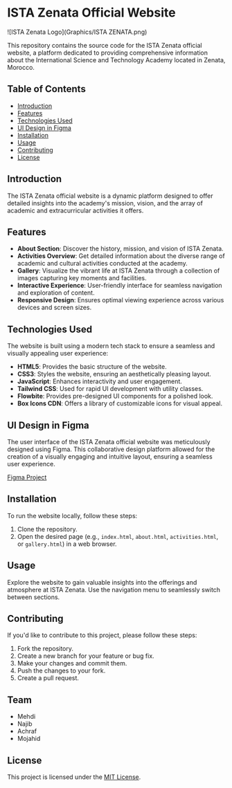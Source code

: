 # ISTA Zenata Official Website

![ISTA Zenata Logo](Graphics/ISTA ZENATA.png)

This repository contains the source code for the ISTA Zenata official website, a platform dedicated to providing comprehensive information about the International Science and Technology Academy located in Zenata, Morocco.

## Table of Contents

- [Introduction](#introduction)
- [Features](#features)
- [Technologies Used](#technologies-used)
- [UI Design in Figma](#ui-design-in-figma)
- [Installation](#installation)
- [Usage](#usage)
- [Contributing](#contributing)
- [License](#license)

## Introduction

The ISTA Zenata official website is a dynamic platform designed to offer detailed insights into the academy's mission, vision, and the array of academic and extracurricular activities it offers.

## Features

- **About Section**: Discover the history, mission, and vision of ISTA Zenata.
- **Activities Overview**: Get detailed information about the diverse range of academic and cultural activities conducted at the academy.
- **Gallery**: Visualize the vibrant life at ISTA Zenata through a collection of images capturing key moments and facilities.
- **Interactive Experience**: User-friendly interface for seamless navigation and exploration of content.
- **Responsive Design**: Ensures optimal viewing experience across various devices and screen sizes.

## Technologies Used

The website is built using a modern tech stack to ensure a seamless and visually appealing user experience:

- **HTML5**: Provides the basic structure of the website.
- **CSS3**: Styles the website, ensuring an aesthetically pleasing layout.
- **JavaScript**: Enhances interactivity and user engagement.
- **Tailwind CSS**: Used for rapid UI development with utility classes.
- **Flowbite**: Provides pre-designed UI components for a polished look.
- **Box Icons CDN**: Offers a library of customizable icons for visual appeal.

## UI Design in Figma

The user interface of the ISTA Zenata official website was meticulously designed using Figma. This collaborative design platform allowed for the creation of a visually engaging and intuitive layout, ensuring a seamless user experience.

[Figma Project](https://www.figma.com/file/ieK8rx9vgzPJCbONtyxc3Y/Ista-Zenata-Website?type=design&node-id=0%3A1&mode=design&t=0cicE7lzz5K1l1mW-1)

## Installation

To run the website locally, follow these steps:

1. Clone the repository.
2. Open the desired page (e.g., `index.html`, `about.html`, `activities.html`, or `gallery.html`) in a web browser.

## Usage

Explore the website to gain valuable insights into the offerings and atmosphere at ISTA Zenata. Use the navigation menu to seamlessly switch between sections.

## Contributing

If you'd like to contribute to this project, please follow these steps:

1. Fork the repository.
2. Create a new branch for your feature or bug fix.
3. Make your changes and commit them.
4. Push the changes to your fork.
5. Create a pull request.

## Team

- Mehdi
- Najib
- Achraf
- Mojahid

## License

This project is licensed under the [MIT License](LICENSE).

